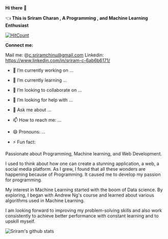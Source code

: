 **Hi there** 👋 

:point_left: **This is Sriram Charan ,  A Programming , and Machine Learning Enthusiast** 


[![HitCount](http://hits.dwyl.com/Sri8910/Sri8910.svg)](http://hits.dwyl.com/Sri8910/Sri8910)

**Connect me:**

Mail me: @c.sriramchinu@gmail.com
Linkedin: https://www.linkedin.com/in/sriram-c-6ab6b6171/ 



- 🔭 I’m currently working on ...

- 🌱 I’m currently learning ...

- 👯 I’m looking to collaborate on ...

- 🤔 I’m looking for help with ...

- 💬 Ask me about ...

- 📫 How to reach me: ...

- 😄 Pronouns: ...

- ⚡ Fun fact:

Passionate about Programming, Machine learning, and Web Development.

I used to think about how one can create a stunning application, a web, a social media platform. As I grew, I found that all these wonders are happening because of Programming. It caused me to develop my passion for programming.

My interest in Machine Learning started with the boom of Data science. By exploring, I began with  Andrew Ng's course and learned about various algorithms used in Machine Learning.

I am looking forward to improving my problem-solving skills and also work consistently to achieve better performance with constant learning and to upskill myself.

![Sriram's github stats](https://github-readme-stats.vercel.app/api?username=Sri8910&show_icons=true&theme=radical)

